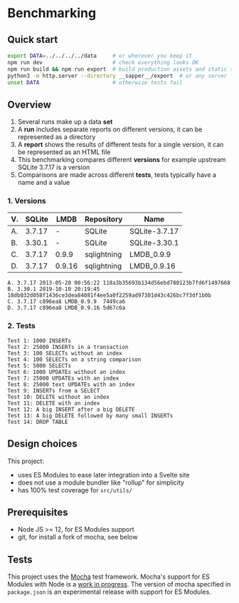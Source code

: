 # Benchmarking

## Quick start

```sh
export DATA=../../../../data     # or wherever you keep it
npm run dev                      # check everything looks OK
npm run build && npm run export  # build production assets and static site
python3 -m http.server --directory __sapper__/export  # or any server
unset DATA                       # otherwise tests fail
```

## Overview

1. Several runs make up a data **set**
2. A **run** includes separate reports on different versions, it can be
   represented as a directory
3. A **report** shows the results of different tests for a single version, it
   can be represented as an HTML file
4. This benchmarking compares different **versions** for example upstream SQLite
   3.7.17 is a version
5. Comparisons are made across different **tests**, tests typically have a name
   and a value

### 1. Versions

| V.  | SQLite | LMDB   | Repository  | Name          |
| --- | ------ | ------ | ----------- | ------------- |
| A.  | 3.7.17 | -      | SQLite      | SQLite-3.7.17 |
| B.  | 3.30.1 | -      | SQLite      | SQLite-3.30.1 |
| C.  | 3.7.17 | 0.9.9  | sqlightning | LMDB_0.9.9    |
| D.  | 3.7.17 | 0.9.16 | sqlightning | LMDB_0.9.16   |

```
A. 3.7.17 2013-05-20 00:56:22 118a3b35693b134d56ebd780123b7fd6f1497668
B. 3.30.1 2019-10-10 20:19:45 18db032d058f1436ce3dea84081f4ee5a0f2259ad97301d43c426bc7f3df1b0b
C. 3.7.17 c896ea8 LMDB_0.9.9  7449ca6
D. 3.7.17 c896ea8 LMDB_0.9.16 5d67c6a
```

### 2. Tests

```
Test 1: 1000 INSERTs
Test 2: 25000 INSERTs in a transaction
Test 3: 100 SELECTs without an index
Test 4: 100 SELECTs on a string comparison
Test 5: 5000 SELECTs
Test 6: 1000 UPDATEs without an index
Test 7: 25000 UPDATEs with an index
Test 8: 25000 text UPDATEs with an index
Test 9: INSERTs from a SELECT
Test 10: DELETE without an index
Test 11: DELETE with an index
Test 12: A big INSERT after a big DELETE
Test 13: A big DELETE followed by many small INSERTs
Test 14: DROP TABLE
```

## Design choices

This project:

- uses ES Modules to ease later integration into a Svelte site
- does not use a module bundler like "rollup" for simplicity
- has 100% test coverage for `src/utils/`

## Prerequisites

- Node JS >= 12, for ES Modules support
- git, for install a fork of mocha, see below

## Tests

This project uses the [Mocha](https://mochajs.org) test framework. Mocha's
support for ES Modules with Node is a
[work in progress](https://github.com/mochajs/mocha/pull/4038). The version of
mocha specified in `package.json` is an experimental release with support for ES
Modules.

